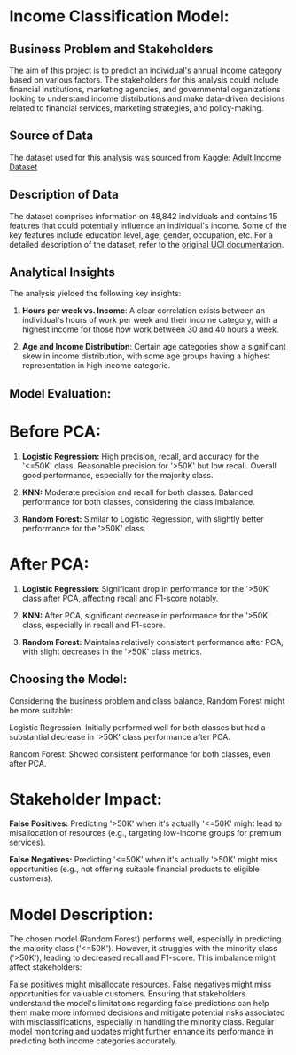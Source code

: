 # Income Classification Model:

## Business Problem and Stakeholders

The aim of this project is to predict an individual's annual income category based on various factors. The stakeholders for this analysis could include financial institutions, marketing agencies, and governmental organizations looking to understand income distributions and make data-driven decisions related to financial services, marketing strategies, and policy-making.

## Source of Data

The dataset used for this analysis was sourced from Kaggle:
[Adult Income Dataset](https://www.kaggle.com/datasets/wenruliu/adult-income-dataset)

## Description of Data

The dataset comprises information on 48,842 individuals and contains 15 features that could potentially influence an individual's income. Some of the key features include education level, age, gender, occupation, etc. For a detailed description of the dataset, refer to the [original UCI documentation](http://www.cs.toronto.edu/~delve/data/adult/adultDetail.html).

## Analytical Insights

The analysis yielded the following key insights:

1. **Hours per week vs. Income**: A clear correlation exists between an individual's hours of work per week and their income category, with a highest income for those how work  between 30 and 40 hours a week.

2. **Age and Income Distribution**: Certain age categories show a significant skew in income distribution, with some age groups having a highest representation in high income categorie.

## Model Evaluation:

# Before PCA:

1. **Logistic Regression:**
High precision, recall, and accuracy for the '<=50K' class.
Reasonable precision for '>50K' but low recall.
Overall good performance, especially for the majority class.

2. **KNN:**
Moderate precision and recall for both classes.
Balanced performance for both classes, considering the class imbalance.

3. **Random Forest:**
Similar to Logistic Regression, with slightly better performance for the '>50K' class.

# After PCA:

1. **Logistic Regression:**
Significant drop in performance for the '>50K' class after PCA, affecting recall and F1-score notably.

2. **KNN:**
After PCA, significant decrease in performance for the '>50K' class, especially in recall and F1-score.

3. **Random Forest:**
Maintains relatively consistent performance after PCA, with slight decreases in the '>50K' class metrics.

## Choosing the Model:
Considering the business problem and class balance, Random Forest might be more suitable:

Logistic Regression: Initially performed well for both classes but had a substantial decrease in '>50K' class performance after PCA.

Random Forest: Showed consistent performance for both classes, even after PCA.

# Stakeholder Impact:

**False Positives:** Predicting '>50K' when it's actually '<=50K' might lead to misallocation of resources (e.g., targeting low-income groups for premium services).

**False Negatives:** Predicting '<=50K' when it's actually '>50K' might miss opportunities (e.g., not offering suitable financial products to eligible customers).

# Model Description:
The chosen model (Random Forest) performs well, especially in predicting the majority class ('<=50K'). However, it struggles with the minority class ('>50K'), leading to decreased recall and F1-score. This imbalance might affect stakeholders:

False positives might misallocate resources.
False negatives might miss opportunities for valuable customers.
Ensuring that stakeholders understand the model's limitations regarding false predictions can help them make more informed decisions and mitigate potential risks associated with misclassifications, especially in handling the minority class. Regular model monitoring and updates might further enhance its performance in predicting both income categories accurately.
